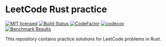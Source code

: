# LeetCode Rust practice

[![MIT licensed][mit-badge]][mit-url]
[![Build Status][actions-badge]][actions-url]
[![CodeFactor][CodeFactor-badge]][CodeFactor-url]
[![codecov][codecov-badge]][codecov-url]
[![Benchmark Results][benchmark-badge]][benchmark-url]

[mit-badge]: https://img.shields.io/badge/license-MIT-blue.svg
[mit-url]: https://github.com/drink7036290/leetcode-rs/blob/main/LICENSE
[actions-badge]: https://github.com/drink7036290/leetcode-rs/actions/workflows/ci.yml/badge.svg
[actions-url]: https://github.com/drink7036290/leetcode-rs/actions?query=workflow%3ACI+branch%3Amain
[CodeFactor-badge]: https://www.codefactor.io/repository/github/drink7036290/leetcode-rs/badge
[CodeFactor-url]: https://www.codefactor.io/repository/github/drink7036290/leetcode-rs
[codecov-badge]: https://codecov.io/github/drink7036290/leetcode-rs/branch/main/graph/badge.svg?token=WLGOTCEPO3
[codecov-url]: https://codecov.io/github/drink7036290/leetcode-rs
[benchmark-badge]: https://img.shields.io/badge/Benchmarks-Grafana-red
[benchmark-url]: https://planetsacademe0j.grafana.net/d/fe5wp1pxzgzr4a/leetcode-rs

This repository contains practice solutions for LeetCode problems in Rust.

